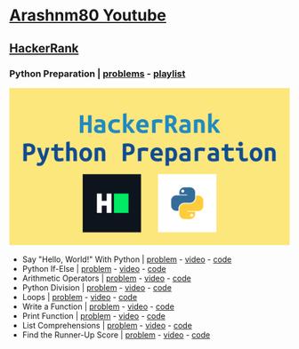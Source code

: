 # [Arashnm80 Youtube](https://www.youtube.com/@Arashnm80)
## [HackerRank](https://www.hackerrank.com/)
### Python Preparation | [problems](https://www.hackerrank.com/domains/python) - [playlist](https://youtube.com/playlist?list=PLHzXiG6EUYn5luCwIrAQ_FL7oCsx65_Qd)
![python preparation](https://github.com/arashnm80/youtube/blob/main/HackerRank/python-preparation/playlist%20thumbnail.png)
- Say "Hello, World!" With Python | [problem](https://www.hackerrank.com/challenges/py-hello-world) - [video](https://youtu.be/Js3py57DxXo) - [code](https://github.com/arashnm80/youtube/blob/main/HackerRank/python-preparation/1.%20Say%20Hello%2C%20World%20With%20Python.py)
- Python If-Else | [problem](https://www.hackerrank.com/challenges/py-if-else/problem) - [video](https://youtu.be/GP8_B1_oMA8) - [code](https://github.com/arashnm80/youtube/blob/main/HackerRank/python-preparation/2.%20Python%20If-Else.py)
- Arithmetic Operators | [problem](https://www.hackerrank.com/challenges/python-arithmetic-operators/problem) - [video](https://youtu.be/SNt3FzzvY6o) - [code](https://github.com/arashnm80/youtube/blob/main/HackerRank/python-preparation/3.%20Arithmetic%20Operators.py)
- Python Division | [problem](https://www.hackerrank.com/challenges/python-division/problem?isFullScreen=true) - [video](https://youtu.be/9ZHhBo3Tibs) - [code](https://github.com/arashnm80/youtube/blob/main/HackerRank/python-preparation/4.%20Python%20Division.py)
- Loops | [problem](https://www.hackerrank.com/challenges/python-loops/problem?isFullScreen=true) - [video](https://youtu.be/_XzjNro5V2U) - [code](https://github.com/arashnm80/youtube/blob/main/HackerRank/python-preparation/5.%20Loops.py)
- Write a Function | [problem](https://www.hackerrank.com/challenges/write-a-function/problem) - [video](https://youtu.be/PJOtrRqRwJY) - [code](https://github.com/arashnm80/youtube/blob/main/HackerRank/python-preparation/6.%20Write%20a%20function.py)
- Print Function | [problem](https://www.hackerrank.com/challenges/python-print/problem?isFullScreen=true) - [video]() - [code](https://github.com/arashnm80/youtube/blob/main/HackerRank/python-preparation/7.%20Print%20Function.py)
- List Comprehensions | [problem](https://www.hackerrank.com/challenges/list-comprehensions/problem?isFullScreen=true) - [video](https://youtu.be/TvTUSr2L-R0) - [code](https://github.com/arashnm80/youtube/blob/main/HackerRank/python-preparation/8.%20List%20Comprehensions.py)
- Find the Runner-Up Score | [problem](https://www.hackerrank.com/challenges/find-second-maximum-number-in-a-list/problem?isFullScreen=true) - [video](https://youtu.be/2MH7eCjG2IY) - [code](https://github.com/arashnm80/youtube/blob/main/HackerRank/python-preparation/9.%20Find%20the%20Runner-Up%20Score.py)
